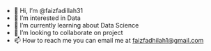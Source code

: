 - 👋 Hi, I’m @faizfadillah31
- 👀 I’m interested in Data
- 🌱 I’m currently learning about Data Science
- 💞️ I’m looking to collaborate on project
- 📫 How to reach me you can email me at faizfadhilah1@gmail.com

<!---
faizfadillah31/faizfadillah31 is a ✨ special ✨ repository because its `README.md` (this file) appears on your GitHub profile.
You can click the Preview link to take a look at your changes.
--->
